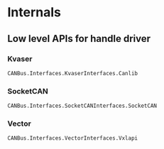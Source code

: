 # Internals

## Low level APIs for handle driver

### Kvaser

```@docs
CANBus.Interfaces.KvaserInterfaces.Canlib
```

### SocketCAN

```@docs
CANBus.Interfaces.SocketCANInterfaces.SocketCAN
```

### Vector

```@docs
CANBus.Interfaces.VectorInterfaces.Vxlapi
```